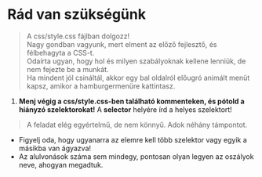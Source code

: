 # Rád van szükségünk  

> A css/style.css fájlban dolgozz!  
Nagy gondban vagyunk, mert elment az előző fejlesztő, és félbehagyta a CSS-t.  
Odaírta ugyan, hogy hol és milyen szabályoknak kellene lenniük, de nem fejezte be a munkát.  
Ha mindent jól csináltál, akkor egy bal oldalról előugró animált menüt kapsz, amikor a hamburgermenüre kattintasz. 

1. __Menj végig a css/style.css-ben található kommenteken, és pótold a hiányzó szelektorokat!__ A __selector__ helyére írd a helyes szelektort!

> A feladat elég egyértelmű, de nem könnyű. Adok néhány támpontot.

- Figyelj oda, hogy ugyanarra az elemre kell több szelektor vagy egyik a másikba van ágyazva!  
- Az alulvonások száma sem mindegy, pontosan olyan legyen az oszályok 
  neve, ahogyan megadtuk.
